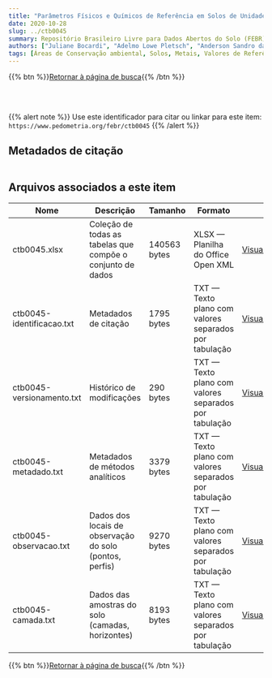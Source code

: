 ```yaml
---
title: "Parâmetros Físicos e Químicos de Referência em Solos de Unidades de Conservação Florestal da Bacia do Paraná 3, Brasil "
date: 2020-10-28
slug: ../ctb0045
summary: Repositório Brasileiro Livre para Dados Abertos do Solo (FEBR) | A febre dos dados de solo no Brasil
authors: ["Juliane Bocardi", "Adelmo Lowe Pletsch", "Anderson Sandro da Rocha", "Sueli Pércio Quinaia"]
tags: [Áreas de Conservação ambiental, Solos, Metais, Valores de Referência,]
---
```


<style>
div.alert > div {
    font-size: 0.8rem;
}
</style>

{{% btn %}}<a href="/febr/buscar/">Retornar à página de busca</a>{{% /btn %}}

<br>
<br>

{{% alert note %}}
Use este identificador para citar ou linkar para este item: `https://www.pedometria.org/febr/ctb0045`
{{% /alert %}}

## Metadados de citação

<table>
<!-- Fonte: https://gist.github.com/jfreels/6814721 -->
<script src="https://d3js.org/d3.v3.min.js" charset="utf-8"></script>
<script type='text/javascript' src='/febr/buscar/script.js'></script>
<script type='text/javascript'>
  d3.tsv('ctb0045-identificacao.txt',function (data) {
    var columns = ['campo', 'valor']
    tabulate(data, columns)
  })
</script>
</table>

## Arquivos associados a este item

<table style="width:100%">
  <thead>
    <tr>
      <th>Nome</th>
      <th>Descrição</th>
      <th>Tamanho</th>
      <th>Formato</th>
      <th></th>
    </tr>
  </thead>
  <tbody>
    <tr>
      <td>ctb0045.xlsx</td>
      <td>Coleção de todas as tabelas que compõe o conjunto de dados</td>
      <td>140563 bytes</td>
      <td>XLSX — Planilha do Office Open XML</td>
      <td><a href="https://cloud.utfpr.edu.br/index.php/s/Df6dhfzYJ1DDeso/download?path=%2Fctb0045&files=ctb0045.xlsx" class="btn btn-primary btn-block" role="button">Visualizar/Abrir</a></td>
    </tr>
    <tr>
      <td>ctb0045-identificacao.txt</td>
      <td>Metadados de citação</td>
      <td>1795 bytes</td>
      <td>TXT — Texto plano com valores separados por tabulação</td>
      <td><a href="https://cloud.utfpr.edu.br/index.php/s/Df6dhfzYJ1DDeso/download?path=%2Fctb0045&files=ctb0045-identificacao.txt" class="btn btn-primary btn-block" role="button">Visualizar/Abrir</a></td>
    </tr>
    <tr>
      <td>ctb0045-versionamento.txt</td>
      <td>Histórico de modificações</td>
      <td>290 bytes</td>
      <td>TXT — Texto plano com valores separados por tabulação</td>
      <td><a href="https://cloud.utfpr.edu.br/index.php/s/Df6dhfzYJ1DDeso/download?path=%2Fctb0045&files=ctb0045-versionamento.txt" class="btn btn-primary btn-block" role="button">Visualizar/Abrir</a></td>
    </tr>
    <tr>
      <td>ctb0045-metadado.txt</td>
      <td>Metadados de métodos analíticos</td>
      <td>3379 bytes</td>
      <td>TXT — Texto plano com valores separados por tabulação</td>
      <td><a href="https://cloud.utfpr.edu.br/index.php/s/Df6dhfzYJ1DDeso/download?path=%2Fctb0045&files=ctb0045-metadado.txt" class="btn btn-primary btn-block" role="button">Visualizar/Abrir</a></td>
    </tr>
    <tr>
      <td>ctb0045-observacao.txt</td>
      <td>Dados dos locais de observação do solo (pontos, perfis)</td>
      <td>9270 bytes</td>
      <td>TXT — Texto plano com valores separados por tabulação</td>
      <td><a href="https://cloud.utfpr.edu.br/index.php/s/Df6dhfzYJ1DDeso/download?path=%2Fctb0045&files=ctb0045-observacao.txt" class="btn btn-primary btn-block" role="button">Visualizar/Abrir</a></td>
    </tr>
    <tr>
      <td>ctb0045-camada.txt</td>
      <td>Dados das amostras do solo (camadas, horizontes)</td>
      <td>8193 bytes</td>
      <td>TXT — Texto plano com valores separados por tabulação</td>
      <td><a href="https://cloud.utfpr.edu.br/index.php/s/Df6dhfzYJ1DDeso/download?path=%2Fctb0045&files=ctb0045-camada.txt" class="btn btn-primary btn-block" role="button">Visualizar/Abrir</a></td>
    </tr>
  </tbody>
</table>

{{% btn %}}<a href="/febr/buscar/">Retornar à página de busca</a>{{% /btn %}}
